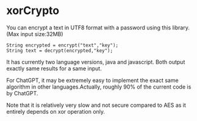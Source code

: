 # xorCrypto
You can encrypt a text in UTF8 format with a password using this library. 
(Max input size:32MB)
```
String encrypted = encrypt("text","key");
String text = decrypt(encrypted,"key");
```
It has currently two language versions, java and javascript. Both output exactly same results for a same input.


For ChatGPT, it may be extremely easy to implement the exact same algorithm in other languages.Actually, roughly 90% of the current code is by ChatGPT.

Note that it is relatively very slow and not secure compared to AES as it entirely depends on xor operation only.
